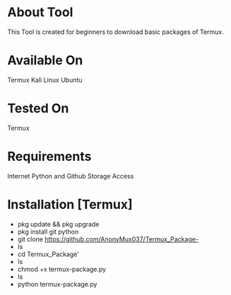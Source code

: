 # About Tool
This Tool is created for beginners to download basic packages of Termux.

# Available On
Termux
Kali Linux
Ubuntu 

# Tested On
Termux

# Requirements 
Internet 
Python and Github
Storage Access 

# Installation [Termux]
* pkg update && pkg upgrade 
* pkg install git python
* git clone https://github.com/AnonyMux037/Termux_Package-
* ls
* cd Termux_Package'
* ls
* chmod +x termux-package.py
* ls
* python termux-package.py



